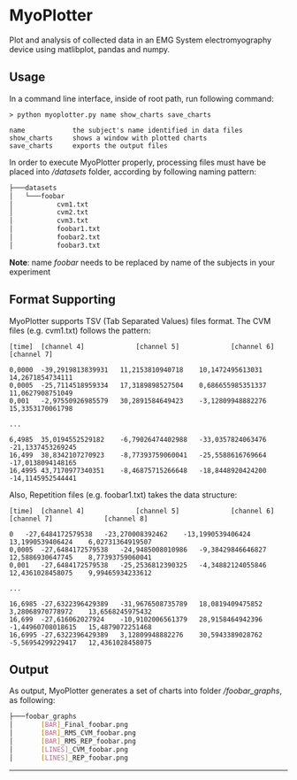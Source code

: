 # MyoPlotter
Plot and analysis of collected data in an EMG System electromyography device using matlibplot, pandas and numpy.

## Usage

In a command line interface, inside of root path, run following command:

```
> python myoplotter.py name show_charts save_charts

name            the subject's name identified in data files
show_charts     shows a window with plotted charts 
save_charts     exports the output files 
```

In order to execute MyoPlotter properly, processing files must have be placed into */datasets* folder, according by following naming pattern:

```bash
├───datasets
│   └───foobar
│           cvm1.txt
│           cvm2.txt
│           cvm3.txt
│           foobar1.txt
│           foobar2.txt
│           foobar3.txt
```

**Note**:  name *foobar* needs to be replaced by name of the subjects in your experiment

## Format Supporting

MyoPlotter supports TSV (Tab Separated Values) files format. The CVM files (e.g. cvm1.txt) follows the pattern:

```
[time]  [channel 4]             [channel 5]             [channel 6]             [channel 7]

0,0000  -39,2919813839931	11,2153810940718	10,1472495613031	14,2671854734111	
0,0005	-25,7114518959334	17,3189898527504	0,686655985351337	11,0627908751049	
0,001	-2,97550926985579	30,2891584649423	-3,12809948882276	15,3353170061798	

...

6,4985	35,0194552529182	-6,79026474402988	-33,0357824063476	-21,1337453269245	
16,499	38,8342107270923	-8,77393759060041	-25,5588616769664	-17,0138094148165	
16,4995	43,7170977340351	-8,46875715266648	-18,8448920424200       -14,1145952544441	
```

Also, Repetition files (e.g. foobar1.txt) takes the data structure:

```
[time]  [channel 4]             [channel 5]             [channel 6]             [channel 7]             [channel 8]

0	-27,6484172579538	-23,270008392462	-13,1990539406424	13,1990539406424	6,02731364919507
0,0005	-27,6484172579538	-24,9485008010986	-9,38429846646827	12,5886930647745	8,77393759060041
0,001	-27,6484172579538	-25,2536812390325	-4,34882124055846	12,4361028458075	9,99465934233612

...

16,6985	-27,6322396429389	-31,9676508735789	18,0819409475852	3,28068970778972	13,6568245975432
16,699	-27,616062027924	-10,9102006561379	28,9158464942396	-1,44960708018615	15,4879072251468
16,6995	-27,6322396429389	3,12809948882276	30,5943389028762	-5,56954299229417	12,4361028458075
```

## Output

As output, MyoPlotter generates a set of charts into folder */foobar_graphs*, as following:

```bash
├───foobar_graphs
│       [BAR]_Final_foobar.png
│       [BAR]_RMS_CVM_foobar.png
│       [BAR]_RMS_REP_foobar.png
│       [LINES]_CVM_foobar.png
│       [LINES]_REP_foobar.png
```
***


